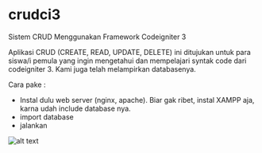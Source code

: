 # crudci3
Sistem CRUD Menggunakan Framework Codeigniter 3

Aplikasi CRUD (CREATE, READ, UPDATE, DELETE) ini ditujukan untuk para siswa/i pemula yang ingin mengetahui dan mempelajari syntak code dari codeigniter 3. Kami juga telah melampirkan databasenya.

Cara pake :
- Instal dulu web server (nginx, apache). Biar gak ribet, instal  XAMPP aja, karna udah include database nya.
- import database
- jalankan

![alt text](https://prnt.sc/spr7qn)

